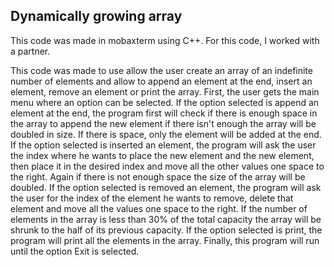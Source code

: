 ## Dynamically growing array

This code was made in mobaxterm using C++. For this code, I worked with a partner. 

This code was made to use allow the user create an array of an indefinite number of elements and allow to append an element at the end, insert an element,
remove an element or print the array. First, the user gets the main menu where an option can be selected. 
If the option selected is append an element at the end, the program first will check if there is enough space in the array to append the new element if there isn't enough the array will be doubled in size. If there is space, only the element will be added at the end.
If the option selected is inserted an element, the program will ask the user the index where he wants to place the new element and the new element, then place it in the desired index and move all the other values one space to the right. Again if there is not enough space the size of the array will be doubled.
If the option selected is removed an element, the program will ask the user for the index of the element he wants to remove, delete that element and move all the values one space to the right. If the number of elements in the array is less than 30% of the total capacity the array will be shrunk to the half of its previous capacity.
If the option selected is print, the program will print all the elements in the array.
Finally, this program will run until the option Exit is selected.

